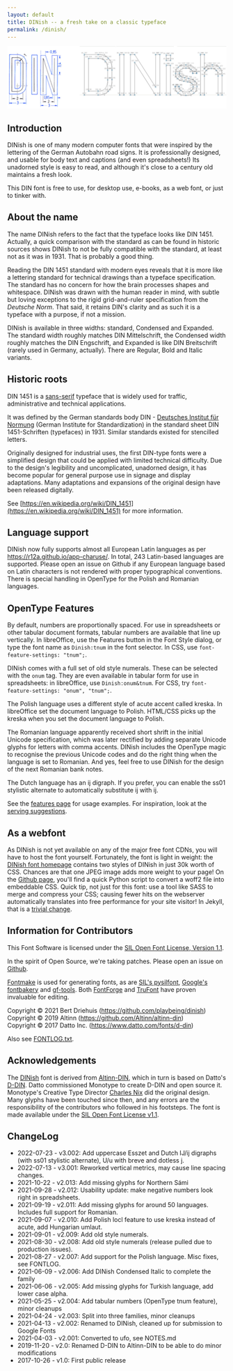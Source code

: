 ```yaml
---
layout: default
title: DINish -- a fresh take on a classic typeface
permalink: /dinish/
---
```


![DINish](/din-vs-dinish.jpeg "DIN vs DINish")

## Introduction

DINish is one of many modern computer fonts that were inspired by the
lettering of the German Autobahn road signs. It is professionally
designed, and usable for body text and captions (and even spreadsheets!)
Its unadorned style is easy to read, and although it's close to a
century old maintains a fresh look.

This DIN font is free to use, for desktop use, e-books, as a web font,
or just to tinker with.

## About the name

The name DINish refers to the fact that the typeface looks like DIN 1451.
Actually, a quick comparison with the standard as can be found in historic
sources shows DINish to not be fully compatible with the standard,
at least not as it was in 1931. That is probably a good thing.

Reading the DIN 1451 standard with modern eyes reveals that it is
more like a lettering standard for technical drawings than a typeface
specification. The standard has no concern for how the brain processes
shapes and whitespace. DINish was drawn with the human reader in
mind, with subtle but loving exceptions to the rigid grid-and-ruler
specification from the _Deutsche Norm_. That said, it retains DIN's
clarity and as such it is a typeface with a purpose, if not a mission.

DINish is available in three widths: standard, Condensed and Expanded. The
standard width roughly matches DIN Mittelschrift, the Condensed width
roughly matches the DIN Engschrift, and Expanded is like DIN
Breitschrift (rarely used in Germany, actually). There are Regular,
Bold and Italic variants.

## Historic roots

DIN 1451 is a [sans-serif](https://en.wikipedia.org/wiki/Sans-serif) typeface
that is widely used for traffic, administrative and technical applications.

It was defined by the German standards body DIN -
[Deutsches Institut für Normung](https://en.wikipedia.org/wiki/Deutsches_Institut_f%C3%BCr_Normung)
(German Institute for Standardization) in the standard sheet DIN 1451-Schriften (typefaces)
in 1931. Similar standards existed for stencilled letters.

Originally designed for industrial uses, the first DIN-type fonts were a
simplified design that could be applied with limited technical difficulty.
Due to the design's legibility and uncomplicated, unadorned design, it has
become popular for general purpose use in signage and display adaptations.
Many adaptations and expansions of the original design have been released
digitally.

See [https://en.wikipedia.org/wiki/DIN_1451](https://en.wikipedia.org/wiki/DIN_1451) for more information.

## Language support

DINish now fully supports almost all European Latin languages as per
https://r12a.github.io/app-charuse/.  In total, 243 Latin-based languages
are supported. Please open an issue on Github if any European language
based on Latin characters is not rendered with proper typographical
conventions. There is special handling in OpenType for the Polish and
Romanian languages.


## OpenType Features

By default, numbers are proportionally spaced. For use in spreadsheets
or other tabular document formats, tabular numbers are available that
line up vertically.  In libreOffice, use the Features button in the
Font Style dialog, or type the font name as `Dinish:tnum` in the font
selector. In CSS, use `font-feature-settings: "tnum";`.

DINish comes with a full set of old style numerals. These can be
selected with the `onum` tag. They are even available in tabular form
for use in spreadsheets: in libreOffice, use `Dinish:onum&tnum`. For
CSS, try `font-feature-settings: "onum", "tnum";`.

The Polish language uses a different style of acute accent called
kreska. In libreOffice set the document language to Polish. HTML/CSS
picks up the kreska when you set the document language to Polish.

The Romanian language apparently received short shrift in the initial
Unicode specification, which was later rectified by adding separate
Unicode glyphs for letters with comma accents. DINish includes the
OpenType magic to recognise the previous Unicode codes and do the right
thing when the language is set to Romanian. And yes, feel free to use
DINish for the design of the next Romanian bank notes.

The Dutch language has an ij digraph. If you prefer, you can enable the
ss01 stylistic alternate to automatically substitute ij with ij.

See the [features page](https://fonts.playbeing.com/dinish/features) for
usage examples. For inspiration, look at the
[serving suggestions](https://fonts.playbeing.com/dinish/showcase).

## As a webfont

As DINish is not yet available on any of the major free font CDNs, you
will have to host the font yourself. Fortunately, the font is light
in weight: the [DINish font homepage](https://fonts.playbeing.com/dinish)
contains two styles of DINish in just 30k worth of CSS. Chances are
that one JPEG image adds more weight to your page!
On the [Github page](https://github.com/playbeing/dinish/tree/master/tools),
you'll find a quick Python script to convert a woff2 file into
embeddable CSS. Quick tip, not just for this font: use a tool like
SASS to merge and compress your CSS; causing fewer hits on the webserver
automatically translates into free performance for your site visitor!
In Jekyll, that is a [trivial change](https://github.com/playbeing/dinish/commit/4467855a292e0bd58ff7d933b7ef2148098eba66).

## Information for Contributors

This Font Software is licensed under the [SIL Open Font License, Version 1.1](https://raw.githubusercontent.com/playbeing/dinish/master/OFL.txt).

In the spirit of Open Source, we're taking patches. Please open an issue on [Github](https://github.com/playbeing/dinish/issues).

[Fontmake](https://github.com/googlefonts/fontmake) is used for generating
fonts, as are [SIL's pysilfont](https://github.com/silnrsi/pysilfont),
[Google's fontbakery](https://github.com/googlefonts/fontbakery) and
[gf-tools](https://github.com/googlefonts/gftools). Both
[FontForge](https://github.com/fontforge/fontforge) and
[TruFont](https://github.com/trufont/trufont) have proven invaluable
for editing.

Copyright © 2021 Bert Driehuis (https://github.com/playbeing/dinish)\
Copyright © 2019 Altinn (https://github.com/Altinn/altinn-din)\
Copyright © 2017 Datto Inc. (https://www.datto.com/fonts/d-din)

Also see [FONTLOG.txt](https://raw.githubusercontent.com/playbeing/dinish/master/FONTLOG.txt).

## Acknowledgements

The [DINish](https://github.com/playbeing/dinish) font is derived from
[Altinn-DIN](https://github.com/Altinn/altinn-din), which in turn is
based on Datto's [D-DIN](https://web.archive.org/web/20210204024059/https://www.datto.com/fonts/d-din/). Datto
commissioned Monotype to create D-DIN and open source it.
Monotype's Creative Type Director
[Charles Nix](https://www.monotype.com/studio/charles-nix)
did the original design.
Many glyphs have been touched since then, and any errors are the responsibility of the contributors who followed in his footsteps.
The font is made available under the [SIL Open Font License v1.1](https://raw.githubusercontent.com/playbeing/dinish/master/OFL.txt).

## ChangeLog

- 2022-07-23 - v3.002: Add uppercase Esszet and Dutch IJ/ij digraphs (with ss01 stylistic alternate), U/u with breve and dotless j.
- 2022-07-13 - v3.001: Reworked vertical metrics, may cause line spacing changes.
- 2021-10-22 - v2.013: Add missing glyphs for Northern Sámi
- 2021-09-28 - v2.012: Usability update: make negative numbers look right in spreadsheets.
- 2021-09-19 - v2.011: Add missing glyphs for around 50 languages. Includes full support for Romanian.
- 2021-09-07 - v2.010: Add Polish locl feature to use kreska instead of acute, add Hungarian umlaut.
- 2021-09-01 - v2.009: Add old style numerals.
- 2021-08-30 - v2.008: Add old style numerals (release pulled due to production issues).
- 2021-08-27 - v2.007: Add support for the Polish language. Misc fixes, see FONTLOG.
- 2021-06-09 - v2.006: Add DINish Condensed Italic to complete the family
- 2021-06-06 - v2.005: Add missing glyphs for Turkish language, add lower case alpha.
- 2021-05-25 - v2.004: Add tabular numbers (OpenType tnum feature), minor cleanups
- 2021-04-24 - v2.003: Split into three families, minor cleanups
- 2021-04-13 - v2.002: Renamed to DINish, cleaned up for submission to Google Fonts
- 2021-04-03 - v2.001: Converted to ufo, see NOTES.md
- 2019-11-20 - v2.0: Renamed D-DIN to Altinn-DIN to be able to do minor modifications
- 2017-10-26 - v1.0: First public release
